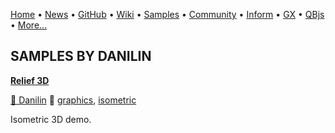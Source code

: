 [Home](https://qb64.com) • [News](../news.md) • [GitHub](https://github.com/QB64Official/qb64) • [Wiki](https://github.com/QB64Official/qb64/wiki) • [Samples](../samples.md) • [Community](../community.md) • [Inform](../inform.md) • [GX](../gx.md) • [QBjs](../qbjs.md) • [More...](../more.md)

## SAMPLES BY DANILIN

**[Relief 3D](relief-3d/index.md)**

[🐝 Danilin](danilin.md) 🔗 [graphics](graphics.md), [isometric](isometric.md)

Isometric 3D demo.
